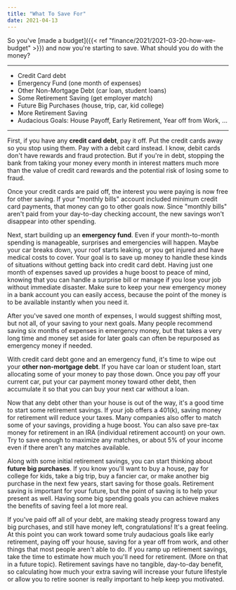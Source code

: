 ```yaml
---
title: "What To Save For"
date: 2021-04-13
---
```


So you've [made a budget]({{< ref "finance/2021/2021-03-20-how-we-budget" >}}) and now you're starting to save. What should you do with the money?

---

* Credit Card debt
* Emergency Fund (one month of expenses)
* Other Non-Mortgage Debt (car loan, student loans)
* Some Retirement Saving (get employer match)
* Future Big Purchases (house, trip, car, kid college)
* More Retirement Saving
* Audacious Goals: House Payoff, Early Retirement, Year off from Work, ...

---

First, if you have any **credit card debt**, pay it off. Put the credit cards away so you stop using them. Pay with a debit card instead. I know, debit cards don't have rewards and fraud protection. But if you're in debt, stopping the bank from taking your money every month in interest matters much more than the value of credit card rewards and the potential risk of losing some to fraud.

Once your credit cards are paid off, the interest you were paying is now free for other saving. If your "monthly bills" account included minimum credit card payments, that money can go to other goals now. Since "monthly bills" aren't paid from your day-to-day checking account, the new savings won't disappear into other spending.

Next, start building up an **emergency fund**. Even if your month-to-month spending is manageable, surprises and emergencies will happen. Maybe your car breaks down, your roof starts leaking, or you get injured and have medical costs to cover. Your goal is to save up money to handle these kinds of situations without getting back into credit card debt. Having just one month of expenses saved up provides a huge boost to peace of mind, knowing that you can handle a surprise bill or manage if you lose your job without immediate disaster. Make sure to keep your new emergency money in a bank account you can easily access, because the point of the money is to be available instantly when you need it. 

After you've saved one month of expenses, I would suggest shifting most, but not all, of your saving to your next goals. Many people recommend saving six months of expenses in emergency money, but that takes a very long time and money set aside for later goals can often be repurposed as emergency money if needed.

With credit card debt gone and an emergency fund, it's time to wipe out your **other non-mortgage debt**. If you have car loan or student loan, start allocating some of your money to pay those down. Once you pay off your current car, put your car payment money toward other debt, then accumulate it so that you can buy your next car without a loan.

Now that any debt other than your house is out of the way, it's a good time to start some retirement savings. If your job offers a 401(k), saving money for retirement will reduce your taxes. Many companies also offer to match some of your savings, providing a huge boost. You can also save pre-tax money for retirement in an IRA (individual retirement account) on your own. Try to save enough to maximize any matches, or about 5% of your income even if there aren't any matches available.

Along with some initial retirement savings, you can start thinking about **future big purchases**. If you know you'll want to buy a house, pay for college for kids, take a big trip, buy a fancier car, or make another big purchase in the next few years, start saving for those goals. Retirement saving is important for your future, but the point of saving is to help your present as well. Having some big spending goals you can achieve  makes the benefits of saving feel a lot more real.

If you've paid off all of your debt, are making steady progress toward any big purchases, and still have money left, congratulations! It's a great feeling. At this point you can work toward some truly audacious goals like early retirement, paying off your house, saving for a year off from work, and other things that most people aren't able to do. If you ramp up retirement savings, take the time to estimate how much you'll need for retirement. (More on that in a future topic). Retirement savings have no tangible, day-to-day benefit, so calculating how much your extra saving will increase your future lifestyle or allow you to retire sooner is really important to help keep you motivated.

